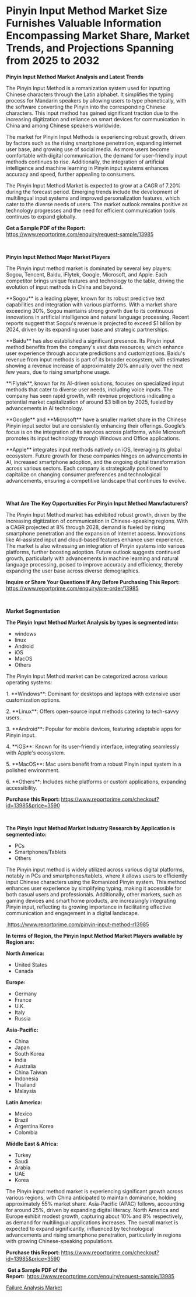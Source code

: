 <p><h1>Pinyin Input Method Market Size Furnishes Valuable Information Encompassing Market Share, Market Trends, and Projections Spanning from 2025 to 2032</h1></p><p><strong>Pinyin Input Method Market Analysis and Latest Trends</strong></p>
<p><p>The Pinyin Input Method is a romanization system used for inputting Chinese characters through the Latin alphabet. It simplifies the typing process for Mandarin speakers by allowing users to type phonetically, with the software converting the Pinyin into the corresponding Chinese characters. This input method has gained significant traction due to the increasing digitization and reliance on smart devices for communication in China and among Chinese speakers worldwide.</p><p>The market for Pinyin Input Methods is experiencing robust growth, driven by factors such as the rising smartphone penetration, expanding internet user base, and growing use of social media. As more users become comfortable with digital communication, the demand for user-friendly input methods continues to rise. Additionally, the integration of artificial intelligence and machine learning in Pinyin input systems enhances accuracy and speed, further appealing to consumers.</p><p>The Pinyin Input Method Market is expected to grow at a CAGR of 7.20% during the forecast period. Emerging trends include the development of multilingual input systems and improved personalization features, which cater to the diverse needs of users. The market outlook remains positive as technology progresses and the need for efficient communication tools continues to expand globally.</p></p>
<p><strong>Get a Sample PDF of the Report:&nbsp;</strong> <a href="https://www.reportprime.com/enquiry/request-sample/13985?utm_campaign=3445&utm_medium=2&utm_source=Github&utm_content=ia&utm_term=20032025&utm_id=pinyin-input-method">https://www.reportprime.com/enquiry/request-sample/13985</a></p>
<p>&nbsp;</p>
<p><strong>Pinyin Input Method Major Market Players</strong></p>
<p><p>The Pinyin input method market is dominated by several key players: Sogou, Tencent, Baidu, iFlytek, Google, Microsoft, and Apple. Each competitor brings unique features and technology to the table, driving the evolution of input methods in China and beyond.</p><p>**Sogou** is a leading player, known for its robust predictive text capabilities and integration with various platforms. With a market share exceeding 30%, Sogou maintains strong growth due to its continuous innovations in artificial intelligence and natural language processing. Recent reports suggest that Sogou's revenue is projected to exceed $1 billion by 2024, driven by its expanding user base and strategic partnerships.</p><p>**Baidu** has also established a significant presence. Its Pinyin input method benefits from the company's vast data resources, which enhance user experience through accurate predictions and customizations. Baidu's revenue from input methods is part of its broader ecosystem, with estimates showing a revenue increase of approximately 20% annually over the next few years, due to rising smartphone usage.</p><p>**iFlytek**, known for its AI-driven solutions, focuses on specialized input methods that cater to diverse user needs, including voice inputs. The company has seen rapid growth, with revenue projections indicating a potential market capitalization of around $3 billion by 2025, fueled by advancements in AI technology.</p><p>**Google** and **Microsoft** have a smaller market share in the Chinese Pinyin input sector but are consistently enhancing their offerings. Google’s focus is on the integration of its services across platforms, while Microsoft promotes its input technology through Windows and Office applications.</p><p>**Apple** integrates input methods natively on iOS, leveraging its global ecosystem. Future growth for these companies hinges on advancements in AI, increased smartphone adoption, and the ongoing digital transformation across various sectors. Each company is strategically positioned to capitalize on changing consumer preferences and technological advancements, ensuring a competitive landscape that continues to evolve.</p></p>
<p>&nbsp;</p>
<p><strong>What Are The Key Opportunities For Pinyin Input Method Manufacturers?</strong></p>
<p><p>The Pinyin Input Method market has exhibited robust growth, driven by the increasing digitization of communication in Chinese-speaking regions. With a CAGR projected at 8% through 2028, demand is fueled by rising smartphone penetration and the expansion of Internet access. Innovations like AI-assisted input and cloud-based features enhance user experience. The market is also witnessing an integration of Pinyin systems into various platforms, further boosting adoption. Future outlook suggests continued growth, particularly with advancements in machine learning and natural language processing, poised to improve accuracy and efficiency, thereby expanding the user base across diverse demographics.</p></p>
<p><strong>Inquire or Share Your Questions If Any Before Purchasing This Report:</strong> <a href="https://www.reportprime.com/enquiry/pre-order/13985?utm_campaign=3445&utm_medium=2&utm_source=Github&utm_content=ia&utm_term=20032025&utm_id=pinyin-input-method">https://www.reportprime.com/enquiry/pre-order/13985</a></p>
<p>&nbsp;</p>
<p><strong>Market Segmentation</strong></p>
<p><strong>The Pinyin Input Method Market Analysis by types is segmented into:</strong></p>
<p><ul><li>windows</li><li>linux</li><li>Android</li><li>iOS</li><li>MacOS</li><li>Others</li></ul></p>
<p><p>The Pinyin Input Method market can be categorized across various operating systems: </p><p>1. **Windows**: Dominant for desktops and laptops with extensive user customization options.</p><p>2. **Linux**: Offers open-source input methods catering to tech-savvy users.</p><p>3. **Android**: Popular for mobile devices, featuring adaptable apps for Pinyin input.</p><p>4. **iOS**: Known for its user-friendly interface, integrating seamlessly with Apple's ecosystem.</p><p>5. **MacOS**: Mac users benefit from a robust Pinyin input system in a polished environment.</p><p>6. **Others**: Includes niche platforms or custom applications, expanding accessibility.</p></p>
<p><strong>Purchase this Report:&nbsp;</strong><a href="https://www.reportprime.com/checkout?id=13985&price=3590&utm_campaign=3445&utm_medium=2&utm_source=Github&utm_content=ia&utm_term=20032025&utm_id=pinyin-input-method">https://www.reportprime.com/checkout?id=13985&price=3590</a></p>
<p>&nbsp;</p>
<p><strong>The Pinyin Input Method Market Industry Research by Application is segmented into:</strong></p>
<p><ul><li>PCs</li><li>Smartphones/Tablets</li><li>Others</li></ul></p>
<p><p>The Pinyin input method is widely utilized across various digital platforms, notably in PCs and smartphones/tablets, where it allows users to efficiently input Chinese characters using the Romanized Pinyin system. This method enhances user experience by simplifying typing, making it accessible for both casual users and professionals. Additionally, other markets, such as gaming devices and smart home products, are increasingly integrating Pinyin input, reflecting its growing importance in facilitating effective communication and engagement in a digital landscape.</p></p>
<p><a href="https://www.reportprime.com/pinyin-input-method-r13985?utm_campaign=3445&utm_medium=2&utm_source=Github&utm_content=ia&utm_term=20032025&utm_id=pinyin-input-method">&nbsp;https://www.reportprime.com/pinyin-input-method-r13985</a></p>
<p><strong>In terms of Region, the Pinyin Input Method Market Players available by Region are:</strong></p>
<p>
    <p> <strong> North America: </strong>
        <ul>
            <li>United States</li>
            <li>Canada</li>
        </ul>
        </p> 
    <p> <strong> Europe: </strong>
        <ul>
            <li>Germany</li>
            <li>France</li>
            <li>U.K.</li>
            <li>Italy</li>
            <li>Russia</li>
        </ul>
        </p> 
    <p> <strong> Asia-Pacific: </strong>
        <ul>
            <li>China</li>
            <li>Japan</li>
            <li>South Korea</li>
            <li>India</li>
            <li>Australia</li>
            <li>China Taiwan</li>
            <li>Indonesia</li>
            <li>Thailand</li>
            <li>Malaysia</li>
        </ul>
        </p> 
    <p> <strong> Latin America: </strong>
        <ul>
            <li>Mexico</li>
            <li>Brazil</li>
            <li>Argentina Korea</li>
            <li>Colombia</li>
        </ul>
        </p> 
    <p> <strong> Middle East & Africa: </strong>
        <ul>
            <li>Turkey</li>
            <li>Saudi</li>
            <li>Arabia</li>
            <li>UAE</li>
            <li>Korea</li>
        </ul>
    </p>
    </p>
<p><p>The Pinyin input method market is experiencing significant growth across various regions, with China anticipated to maintain dominance, holding approximately 55% market share. Asia-Pacific (APAC) follows, accounting for around 25%, driven by expanding digital literacy. North America and Europe exhibit modest growth, capturing about 10% and 8% respectively, as demand for multilingual applications increases. The overall market is expected to expand significantly, influenced by technological advancements and rising smartphone penetration, particularly in regions with growing Chinese-speaking populations.</p></p>
<p><strong>Purchase this Report: </strong><a href="https://www.reportprime.com/checkout?id=13985&price=3590&utm_campaign=3445&utm_medium=2&utm_source=Github&utm_content=ia&utm_term=20032025&utm_id=pinyin-input-method">https://www.reportprime.com/checkout?id=13985&price=3590</a></p>
<p>&nbsp;<strong>Get a Sample PDF of the Report:&nbsp;&nbsp;</strong><a href="https://www.reportprime.com/enquiry/request-sample/13985?utm_campaign=3445&utm_medium=2&utm_source=Github&utm_content=ia&utm_term=20032025&utm_id=pinyin-input-method">https://www.reportprime.com/enquiry/request-sample/13985</a></p>
<p><strong></strong></p>
<p><p><a href="https://github.com/leyesamilej/Market-Research-Report-List-1/blob/main/failure-analysis-market.md?utm_campaign=3445&utm_medium=2&utm_source=Github&utm_content=ia&utm_term=20032025&utm_id=pinyin-input-method">Failure Analysis Market</a></p></p>